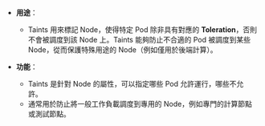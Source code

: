 - **用途**：
	- Taints 用來標記 Node，使得特定 Pod 除非具有對應的 **Toleration**，否則不會被調度到該 Node 上。Taints 能夠防止不合適的 Pod 被調度到某些 Node，從而保護特殊用途的 Node（例如僅用於後端計算）。

- **功能**：
	- Taints 是針對 Node 的屬性，可以指定哪些 Pod 允許運行，哪些不允許。
	- 通常用於防止將一般工作負載調度到專用的 Node，例如專門的計算節點或測試節點。